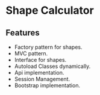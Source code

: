 # Shape Calculator

## Features

- Factory pattern for shapes.
- MVC pattern.
- Interface for shapes.
- Autoload Classes dynamically.
- Api implementation.
- Session Management.
- Bootstrap implementation.
